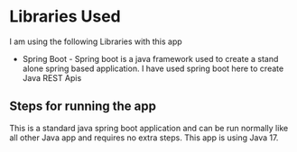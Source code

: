 # Libraries Used

I am using the following Libraries with this app

- Spring Boot - Spring boot is a java framework used to create a stand alone spring based application. I have used spring boot here to create Java REST Apis
## Steps for running the app

This is a standard java spring boot application and can be run normally like all other Java app and requires no extra steps. This app is using Java 17.
